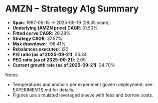 # AMZN – Strategy A1g Summary

- **Span**: 1997-05-15 → 2025-09-19 (28.35 years)
- **Underlying (AMZN price) CAGR**: 31.53%
- **Fitted curve CAGR**: 26.38%
- **Strategy CAGR**: 37.57%
- **Max drawdown**: -98.41%
- **Rebalances executed**: 120
- **P/E ratio (as of 2025-09-21)**: 35.34
- **PEG ratio (as of 2025-09-21)**: 2.05
- **Current growth rate (as of 2025-09-21)**: 34.70%

Notes:

- Temperatures and anchors per experiment govern deployment; see EXPERIMENTS.md for details.
- Figures use simulated leveraged sleeve with fees and borrow costs.

